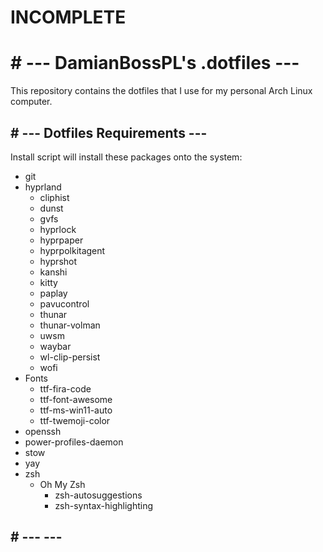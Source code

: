 # INCOMPLETE

# # --- DamianBossPL's .dotfiles ---

This repository contains the dotfiles that I use for my personal Arch Linux computer.

## # --- Dotfiles Requirements ---

Install script will install these packages onto the system:

- git
- hyprland
  - cliphist
  - dunst
  - gvfs
  - hyprlock
  - hyprpaper
  - hyprpolkitagent
  - hyprshot
  - kanshi
  - kitty
  - paplay
  - pavucontrol
  - thunar
  - thunar-volman
  - uwsm
  - waybar
  - wl-clip-persist
  - wofi
- Fonts
  - ttf-fira-code
  - ttf-font-awesome
  - ttf-ms-win11-auto
  - ttf-twemoji-color
- openssh
- power-profiles-daemon
- stow
- yay
- zsh
  - Oh My Zsh
    - zsh-autosuggestions
    - zsh-syntax-highlighting

## # --- ---
